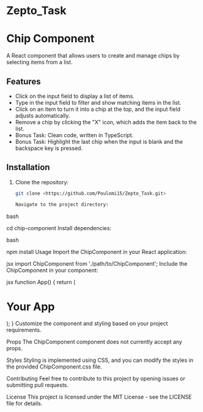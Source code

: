 # Zepto_Task

# Chip Component

A React component that allows users to create and manage chips by selecting items from a list.

## Features

- Click on the input field to display a list of items.
- Type in the input field to filter and show matching items in the list.
- Click on an item to turn it into a chip at the top, and the input field adjusts automatically.
- Remove a chip by clicking the "X" icon, which adds the item back to the list.
- Bonus Task: Clean code, written in TypeScript.
- Bonus Task: Highlight the last chip when the input is blank and the backspace key is pressed.

## Installation

1. Clone the repository:

   ```bash
   git clone <https://github.com/Poulomi15/Zepto_Task.git>

   Navigate to the project directory:

bash

cd chip-component
Install dependencies:

bash

npm install
Usage
Import the ChipComponent in your React application:

jsx
import ChipComponent from './path/to/ChipComponent';
Include the ChipComponent in your component:

jsx
function App() {
  return (
    <div>
      <h1>Your App</h1>
      <ChipComponent />
    </div>
  );
}
Customize the component and styling based on your project requirements.

Props
The ChipComponent component does not currently accept any props.

Styles
Styling is implemented using CSS, and you can modify the styles in the provided ChipComponent.css file.

Contributing
Feel free to contribute to this project by opening issues or submitting pull requests.

License
This project is licensed under the MIT License - see the LICENSE file for details.

